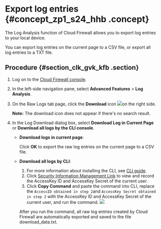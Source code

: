# Export log entries {#concept_zp1_s24_hhb .concept}

The Log Analysis function of Cloud Firewall allows you to export log entries to your local device.

You can export log entries on the current page to a CSV file, or export all log entries to a TXT file.

## Procedure {#section_clk_gvk_kfb .section}

1.  Log on to the [Cloud Firewall console](https://partners-intl.console.aliyun.com/#/cfwnext).
2.  In the left-side navigation pane, select **Advanced Features** \> **Log Analysis**.
3.  On the Raw Logs tab page, click the **Download** icon ![](http://static-aliyun-doc.oss-cn-hangzhou.aliyuncs.com/assets/img/154313/156825189043249_en-US.png)on the right side.

    **Note:** The download icon does not appear if there's no search result.

4.  In the Log Download dialog box, select **Download Log in Current Page** or **Download all logs by the CLI console**.
    -   **Download logs in current page**:

        Click **OK** to export the raw log entries on the current page to a CSV file.

    -   **Download all logs by CLI**:

        1.  For more information about installing the CLI, see [CLI guide](https://aliyun-log-cli.readthedocs.io/en/latest/README_CN.html#安装).
        2.  Click [Security Information Management Link](https://usercenter.console.aliyun.com/#/manage/ak) to view and record the AccessKey ID and AccessKey Secret of the current user.
        3.  Click **Copy Command** and paste the command into CLI, replace the `AccessID obtained in step 2`and `AccessKey Secret obtained in step 2` with the AccessKey ID and AccessKey Secret of the current user, and run the command.
        ![](http://static-aliyun-doc.oss-cn-hangzhou.aliyuncs.com/assets/img/154313/156825189043250_en-US.png)

        After you run the command, all raw log entries created by Cloud Firewall are automatically exported and saved to the file download\_data.txt.


